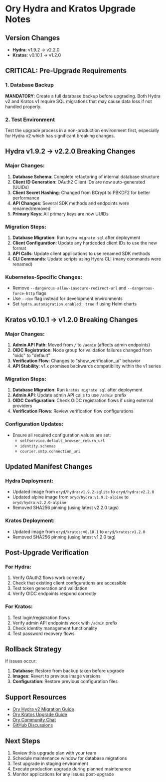 # Ory Hydra and Kratos Upgrade Notes

## Version Changes
- **Hydra**: v1.9.2 → v2.2.0
- **Kratos**: v0.10.1 → v1.2.0

## CRITICAL: Pre-Upgrade Requirements

### 1. Database Backup
**MANDATORY**: Create a full database backup before upgrading. Both Hydra v2 and Kratos v1 require SQL migrations that may cause data loss if not handled properly.

### 2. Test Environment
Test the upgrade process in a non-production environment first, especially for Hydra v2 which has significant breaking changes.

## Hydra v1.9.2 → v2.2.0 Breaking Changes

### Major Changes:
1. **Database Schema**: Complete refactoring of internal database structure
2. **Client ID Generation**: OAuth2 Client IDs are now auto-generated (UUIDs)
3. **Client Secret Hashing**: Changed from BCrypt to PBKDF2 for better performance
4. **API Changes**: Several SDK methods and endpoints were renamed/removed
5. **Primary Keys**: All primary keys are now UUIDs

### Migration Steps:
1. **Database Migration**: Run `hydra migrate sql` after deployment
2. **Client Configuration**: Update any hardcoded client IDs to use the new format
3. **API Calls**: Update client applications to use renamed SDK methods
4. **CLI Commands**: Update scripts using Hydra CLI (many commands were renamed)

### Kubernetes-Specific Changes:
- Remove `--dangerous-allow-insecure-redirect-url` and `--dangerous-force-http` flags
- Use `--dev` flag instead for development environments
- Set `hydra.automigration.enabled: true` if using Helm charts

## Kratos v0.10.1 → v1.2.0 Breaking Changes

### Major Changes:
1. **Admin API Path**: Moved from `/` to `/admin` (affects admin endpoints)
2. **OIDC Registration**: Node group for validation failures changed from "oidc" to "default"
3. **Verification Flow**: Changes to "show_verification_ui" behavior
4. **API Stability**: v1.x promises backwards compatibility within the v1 series

### Migration Steps:
1. **Database Migration**: Run `kratos migrate sql` after deployment
2. **Admin API**: Update admin API calls to use `/admin` prefix
3. **OIDC Configuration**: Check OIDC registration flows if using external providers
4. **Verification Flows**: Review verification flow configurations

### Configuration Updates:
- Ensure all required configuration values are set:
  - `selfservice.default_browser_return_url`
  - `identity.schemas`
  - `courier.smtp.connection_uri`

## Updated Manifest Changes

### Hydra Deployment:
- Updated image from `oryd/hydra:v1.9.2-sqlite` to `oryd/hydra:v2.2.0`
- Updated alpine image from `oryd/hydra:v1.9.2-alpine` to `oryd/hydra:v2.2.0-alpine`
- Removed SHA256 pinning (using latest v2.2.0 tags)

### Kratos Deployment:
- Updated image from `oryd/kratos:v0.10.1` to `oryd/kratos:v1.2.0`
- Removed SHA256 pinning (using latest v1.2.0 tag)

## Post-Upgrade Verification

### For Hydra:
1. Verify OAuth2 flows work correctly
2. Check that existing client configurations are accessible
3. Test token generation and validation
4. Verify OIDC endpoints respond correctly

### For Kratos:
1. Test login/registration flows
2. Verify admin API endpoints work with `/admin` prefix
3. Check identity management functionality
4. Test password recovery flows

## Rollback Strategy

If issues occur:
1. **Database**: Restore from backup taken before upgrade
2. **Images**: Revert to previous image versions
3. **Configuration**: Restore previous configuration files

## Support Resources

- [Ory Hydra v2 Migration Guide](https://github.com/ory/hydra/blob/master/UPGRADE.md)
- [Ory Kratos Upgrade Guide](https://www.ory.sh/docs/kratos/guides/upgrade)
- [Ory Community Chat](https://slack.ory.sh/)
- [GitHub Discussions](https://github.com/ory/kratos/discussions)

## Next Steps

1. Review this upgrade plan with your team
2. Schedule maintenance window for database migrations
3. Test upgrade in staging environment
4. Execute production upgrade during planned maintenance
5. Monitor applications for any issues post-upgrade